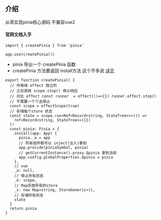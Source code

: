 ##  介绍

从零实现pinia核心源码 不兼容vue2

#### 官网文档入手
```
import { createPinia } from 'pinia'

app.use(createPinia())
```
- pinia 导出一个 createPinia 函数
- createPinia 方法要返回 install方法 这个不多说 [详见](https://cn.vuejs.org/api/application.html#app-use) 


```
export function createPinia() {
  // 作用域 effect 独立的
  // 之后调用 scope.stop() 停止响应
  // 对比 effect const runner  = effect(()=>{}) runner.effect.stop()
  // 不需要一个个去停止
  const scope = effectScope(true)
  // 存储每个store 状态
  const state = scope.run<Ref<Record<string, StateTree>>>(() =>
    ref<Record<string, StateTree>>({})
  )!
  const pinia: Pinia = {
    install(app: App) {
      pinia._a = app
      // 所有组件都可以 inject(注入)拿到
      app.provide(piniaSymbol, pinia)
      // getCurrentInstance().proxy.$pinia 拿到当前
      app.config.globalProperties.$pinia = pinia
    },
    // vue
    _a: null,
    // 停止所有状态
    _e: scope,
    // Map存放所有的store
    _s: new Map<string, StoreGeneric>(),
    // 存储所有状态
    state
  }
  return pinia
}
```
